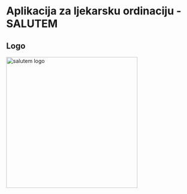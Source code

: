 # Aplikacija za ljekarsku ordinaciju - SALUTEM



## Logo
<img width="350" alt="salutem logo" src="https://user-images.githubusercontent.com/73299629/127242894-26ad0d32-f7a7-4d66-abf5-bd4b7e405071.png">

